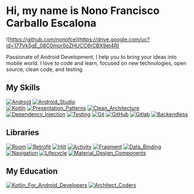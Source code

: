 # Hi, my name is Nono Francisco Carballo Escalona

![https://github.com/nonofce](https://drive.google.com/uc?id=177Vk5gE_08C0mor0oZHUCC6rCBX9et4R)

Passionate of Android Development, I help you to bring your ideas into mobile world. I love to code and learn, focused on new technologies, open source, clean code, and testing.

## My Skills

[![Android](https://img.shields.io/badge/Android-yellow?style=for-the-badge&logo=android&logoColor=white&labelColor=101010)]()
[![Android_Studio](https://img.shields.io/badge/Android_Studio-success?style=for-the-badge&logo=android-studio&logoColor=white&labelColor=101010)]()
</br>
[![Kotlin](https://img.shields.io/badge/Kotlin-orange?style=for-the-badge&logo=kotlin&logoColor=white&labelColor=101010)]()
[![Presentation_Patterns](https://img.shields.io/badge/Presentation_Patterns-blue?style=for-the-badge&logo=mvvm&logoColor=white&labelColor=101010)]()
[![Clean_Architecture](https://img.shields.io/badge/Clean_Architecture-yellowgreen?style=for-the-badge&logo=clean&logoColor=white&labelColor=101010)]()
[![Dependency_Injection](https://img.shields.io/badge/Dependency_Injection-important?style=for-the-badge&logo=hilt&logoColor=white&labelColor=101010)]()
[![Testing](https://img.shields.io/badge/Testing-critical?style=for-the-badge&logo=junit&logoColor=white&labelColor=101010)]()
[![Git](https://img.shields.io/badge/Git-critical?style=for-the-badge&logo=git&logoColor=white&labelColor=101010)]()
[![GitHub](https://img.shields.io/badge/Github-critical?style=for-the-badge&logo=github&logoColor=white&labelColor=101010)]()
[![Gitlab](https://img.shields.io/badge/Gitlab-critical?style=for-the-badge&logo=gitlab&logoColor=white&labelColor=101010)]()
[![Backendless](https://img.shields.io/badge/Backendless-green?style=for-the-badge&logo=backendless&logoColor=white&labelColor=101010)]()

</p>

## Libraries

[![Room](https://img.shields.io/badge/Room-yellow?style=for-the-badge&logo=room&logoColor=white&labelColor=101010)]()
[![Retrofit](https://img.shields.io/badge/Retrofit-important?style=for-the-badge&logo=retrofit&logoColor=white&labelColor=101010)]()
[![Hilt](https://img.shields.io/badge/Hilt-blueviolet?style=for-the-badge&logo=junit&logoColor=white&labelColor=101010)]()
[![Activity](https://img.shields.io/badge/Activity-yellowgreen?style=for-the-badge&logo=junit&logoColor=white&labelColor=101010)]()
[![Fragment](https://img.shields.io/badge/Fragment-success?style=for-the-badge&logo=junit&logoColor=white&labelColor=101010)]()
[![Data_Binding](https://img.shields.io/badge/Data_Binding-informational?style=for-the-badge&logo=junit&logoColor=white&labelColor=101010)]()
[![Navigation](https://img.shields.io/badge/Navigation-green?style=for-the-badge&logo=junit&logoColor=white&labelColor=101010)]()
[![Lifecycle](https://img.shields.io/badge/Lifecycle-9cf?style=for-the-badge&logo=junit&logoColor=white&labelColor=101010)]()
[![Material_Design_Components](https://img.shields.io/badge/Material_Design_Components-blueviolet?style=for-the-badge&logo=junit&logoColor=white&labelColor=101010)]()

</p>

## My Education
[![Kotlin_For_Android_Developers](https://img.shields.io/badge/Kotlin_For_Android_Developers-blueviolet?style=for-the-badge&logo=kotlin&logoColor=white&labelColor=101010)](https://kotlinandroides.club.hotmart.com/public/user-certificate/612f5de1-5627-4752-921e-d6b2115b9f5e)
[![Architect_Coders](https://img.shields.io/badge/Architect_Coders-red?style=for-the-badge&logo=android&logoColor=white&labelColor=101010)](https://members.architectcoders.com/verify-certificate?id=94-158-378-0987)
